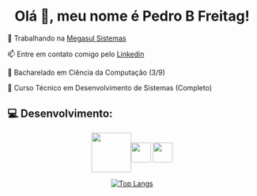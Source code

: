 <h1 align = "center"> Olá 👋, meu nome é Pedro B Freitag! </h1>

💼 Trabalhando na <a href="https://www.megasul.com.br/">Megasul Sistemas</a>


📫 Entre em contato comigo pelo <a href="https://www.linkedin.com/in/pedro-bosini-14a235177/" title="LinkedIn">Linkedin</a>


📖 Bacharelado em Ciência da Computação (3/9)
  
📖 Curso Técnico em Desenvolvimento de Sistemas (Completo)




## 💻 Desenvolvimento:
<div align = "center">
  <img align="center" src= "https://github.com/Pedro-B-Freitag/Pedro-B-Freitag/assets/127051349/1556e9f0-5699-4e5b-9da8-57eb9ccf306c" height='80' ><img align="center" src= "https://github.com/Pedro-B-Freitag/Pedro-B-Freitag/assets/127051349/38575df0-ea3e-40d2-be53-4999d6a7afd4" height='40' > <img align="center" src= "https://github.com/Pedro-B-Freitag/Pedro-B-Freitag/assets/127051349/4f1cb6e1-440a-4807-94b0-47ffe73c81dd" height='40' >
  
  
[![Top Langs](https://github-readme-stats.vercel.app/api/top-langs/?username=Pedro-B-Freitag&layout=compact)](https://github.com/Pedro-B-Freitag)
</div>

